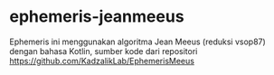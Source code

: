 # ephemeris-jeanmeeus
Ephemeris ini menggunakan algoritma Jean Meeus (reduksi vsop87) dengan bahasa Kotlin, sumber kode dari repositori https://github.com/KadzalikLab/EphemerisMeeus

